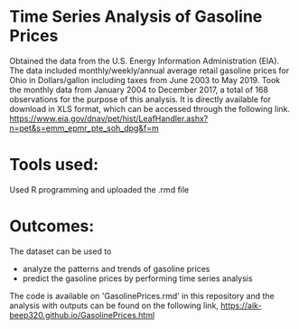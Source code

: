 # Time Series Analysis of Gasoline Prices
Obtained the data from the U.S. Energy Information Administration (EIA). The data included monthly/weekly/annual average retail gasoline prices for Ohio in Dollars/gallon including taxes from June 2003 to May 2019. Took the monthly data from January 2004 to December 2017, a total of 168 observations for the purpose of this analysis. It is directly available for download in XLS format, which can be accessed through the following link.
https://www.eia.gov/dnav/pet/hist/LeafHandler.ashx?n=pet&s=emm_epmr_pte_soh_dpg&f=m

# Tools used: 
Used R programming and uploaded the .rmd file

# Outcomes: 
The dataset can be used to 
- analyze the patterns and trends of gasoline prices
- predict the gasoline prices by performing time series analysis

The code is available on 'GasolinePrices.rmd' in this repository and the analysis with outputs can be found on the following link,
https://aik-beep320.github.io/GasolinePrices.html
